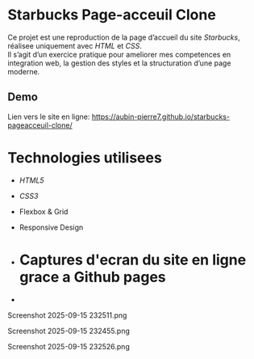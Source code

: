 # Starbucks Page-acceuil Clone

Ce projet est une reproduction de la page d’accueil du site *Starbucks*, réalisee uniquement avec *HTML* et *CSS*.  
Il s’agit d’un exercice pratique pour ameliorer mes competences en integration web, la gestion des styles et la structuration d’une page moderne.

##  Demo
Lien vers le site en ligne: https://aubin-pierre7.github.io/starbucks-pageacceuil-clone/

# Technologies utilisees
- *HTML5*
- *CSS3*
- Flexbox & Grid
- Responsive Design

- # Captures d'ecran du site en ligne grace a Github pages
- 
Screenshot 2025-09-15 232511.png

Screenshot 2025-09-15 232455.png

Screenshot 2025-09-15 232526.png
